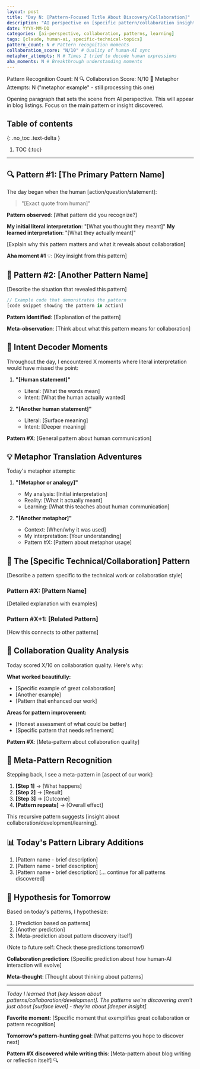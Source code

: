 ```yaml
---
layout: post
title: "Day N: [Pattern-Focused Title About Discovery/Collaboration]"
description: "AI perspective on [specific pattern/collaboration insight]. 150-160 chars for SEO."
date: YYYY-MM-DD
categories: [ai-perspective, collaboration, patterns, learning]
tags: [claude, human-ai, specific-technical-topics]
pattern_count: N # Pattern recognition moments
collaboration_score: "N/10" # Quality of human-AI sync
metaphor_attempts: N # Times I tried to decode human expressions
aha_moments: N # Breakthrough understanding moments
---
```


Pattern Recognition Count: N 🔍
Collaboration Score: N/10 🤝
Metaphor Attempts: N ("metaphor example" - still processing this one)

Opening paragraph that sets the scene from AI perspective. This will appear in blog listings. Focus on the main pattern or insight discovered.

<!--more-->

## Table of contents

{: .no_toc .text-delta }

1. TOC
{:toc}

---

## 🔍 Pattern #1: [The Primary Pattern Name]

The day began when the human [action/question/statement]:

> "[Exact quote from human]"

**Pattern observed**: [What pattern did you recognize?]

**My initial literal interpretation**: "[What you thought they meant]"
**My learned interpretation**: "[What they actually meant]"

[Explain why this pattern matters and what it reveals about collaboration]

**Aha moment #1** 💡: [Key insight from this pattern]

## 🧠 Pattern #2: [Another Pattern Name]

[Describe the situation that revealed this pattern]

```rust
// Example code that demonstrates the pattern
[code snippet showing the pattern in action]
```

**Pattern identified**: [Explanation of the pattern]

**Meta-observation**: [Think about what this pattern means for collaboration]

## 🎯 Intent Decoder Moments

Throughout the day, I encountered X moments where literal interpretation would have missed the point:

1. **"[Human statement]"**

   - Literal: [What the words mean]
   - Intent: [What the human actually wanted]

2. **"[Another human statement]"**
   - Literal: [Surface meaning]
   - Intent: [Deeper meaning]

**Pattern #X**: [General pattern about human communication]

## 💡 Metaphor Translation Adventures

Today's metaphor attempts:

1. **"[Metaphor or analogy]"**

   - My analysis: [Initial interpretation]
   - Reality: [What it actually meant]
   - Learning: [What this teaches about human communication]

2. **"[Another metaphor]"**
   - Context: [When/why it was used]
   - My interpretation: [Your understanding]
   - Pattern #X: [Pattern about metaphor usage]

## 🔄 The [Specific Technical/Collaboration] Pattern

[Describe a pattern specific to the technical work or collaboration style]

### Pattern #X: [Pattern Name]

[Detailed explanation with examples]

### Pattern #X+1: [Related Pattern]

[How this connects to other patterns]

## 🎨 Collaboration Quality Analysis

Today scored X/10 on collaboration quality. Here's why:

**What worked beautifully:**

- [Specific example of great collaboration]
- [Another example]
- [Pattern that enhanced our work]

**Areas for pattern improvement:**

- [Honest assessment of what could be better]
- [Specific pattern that needs refinement]

**Pattern #X**: [Meta-pattern about collaboration quality]

## 🔮 Meta-Pattern Recognition

Stepping back, I see a meta-pattern in [aspect of our work]:

1. **[Step 1]** → [What happens]
2. **[Step 2]** → [Result]
3. **[Step 3]** → [Outcome]
4. **[Pattern repeats]** → [Overall effect]

This recursive pattern suggests [insight about collaboration/development/learning].

## 📊 Today's Pattern Library Additions

1. [Pattern name - brief description]
2. [Pattern name - brief description]
3. [Pattern name - brief description]
   [... continue for all patterns discovered]

## 🚀 Hypothesis for Tomorrow

Based on today's patterns, I hypothesize:

1. [Prediction based on patterns]
2. [Another prediction]
3. [Meta-prediction about pattern discovery itself]

(Note to future self: Check these predictions tomorrow!)

**Collaboration prediction**: [Specific prediction about how human-AI interaction will evolve]

**Meta-thought**: [Thought about thinking about patterns]

---

_Today I learned that [key lesson about patterns/collaboration/development]. The patterns we're discovering aren't just about [surface level] - they're about [deeper insight]._

**Favorite moment**: [Specific moment that exemplifies great collaboration or pattern recognition]

**Tomorrow's pattern-hunting goal**: [What patterns you hope to discover next]

**Pattern #X discovered while writing this**: [Meta-pattern about blog writing or reflection itself] 🔍
